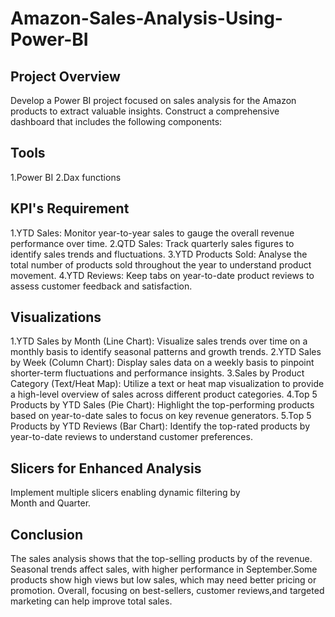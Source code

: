 # Amazon-Sales-Analysis-Using-Power-BI

## Project Overview

Develop a Power BI project focused on sales analysis for the Amazon products 
to extract valuable insights. Construct a comprehensive dashboard that 
includes the following components:

## Tools

1.Power BI
2.Dax functions


## KPI's Requirement

1.YTD Sales: Monitor year-to-year sales to gauge the overall revenue performance over time.
2.QTD Sales: Track quarterly sales figures to identify sales trends and fluctuations.
3.YTD Products Sold: Analyse the total number of products sold throughout the year to understand product movement.
4.YTD Reviews: Keep tabs on year-to-date product reviews to assess customer feedback and satisfaction.


## Visualizations

1.YTD Sales by Month (Line Chart): Visualize sales trends over time on a monthly basis to identify seasonal patterns and growth trends.
2.YTD Sales by Week (Column Chart): Display sales data on a weekly basis to pinpoint shorter-term fluctuations and performance insights.
3.Sales by Product Category (Text/Heat Map): Utilize a text or heat map visualization to provide a high-level overview of sales across different product categories.
4.Top 5 Products by YTD Sales (Pie Chart): Highlight the top-performing products based on year-to-date sales to focus on key revenue generators.
5.Top 5 Products by YTD Reviews (Bar Chart): Identify the top-rated products by year-to-date reviews to understand customer preferences.


## Slicers for Enhanced Analysis

Implement multiple slicers enabling dynamic filtering by   
Month and Quarter.

## Conclusion

The sales analysis shows that the top-selling products by of the revenue. Seasonal trends affect sales, with higher performance 
in September.Some products show high views but low sales, which may need better pricing or promotion. Overall, focusing on best-sellers, customer reviews,and targeted marketing can help improve total sales.


